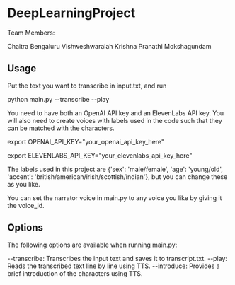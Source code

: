 # DeepLearningProject
Team Members:

Chaitra Bengaluru Vishweshwaraiah
Krishna Pranathi Mokshagundam

## Usage


Put the text you want to transcribe in input.txt, and run

python main.py --transcribe --play

You need to have both an OpenAI API key and an ElevenLabs API key. You will also need to create voices with labels used in the code such that they can be matched with the characters.

export OPENAI_API_KEY="your_openai_api_key_here"

export ELEVENLABS_API_KEY="your_elevenlabs_api_key_here"

The labels used in this project are {'sex': 'male/female', 'age': 'young/old', 'accent': 'british/american/irish/scottish/indian'}, but you can change these as you like.


You can set the narrator voice in main.py to any voice you like by giving it the voice_id.

## Options


The following options are available when running main.py:

--transcribe: Transcribes the input text and saves it to transcript.txt.
--play: Reads the transcribed text line by line using TTS.
--introduce: Provides a brief introduction of the characters using TTS.
